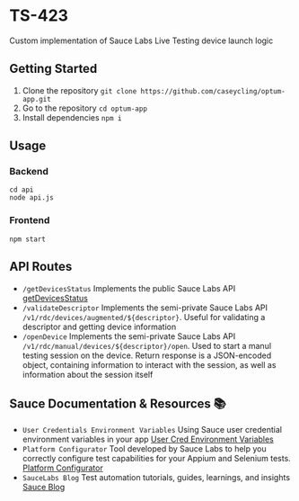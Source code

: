 # TS-423

Custom implementation of Sauce Labs Live Testing device launch logic

## Getting Started
1. Clone the repository `git clone https://github.com/caseycling/optum-app.git`
2. Go to the repository `cd optum-app`
3. Install dependencies `npm i`

## Usage

### Backend
```shell
cd api
node api.js
```

### Frontend
```shell
npm start
```

## API Routes
- `/getDevicesStatus` Implements the public Sauce Labs API [getDevicesStatus](https://docs.saucelabs.com/dev/api/rdc/#get-devices-status)
- `/validateDescriptor` Implements the semi-private Sauce Labs API `/v1/rdc/devices/augmented/${descriptor}`. Useful for validating a descriptor and getting device information 
- `/openDevice` Implements the semi-private Sauce Labs API `/v1/rdc/manual/devices/${descriptor}/open`. Used to start a manul testing session on the device. Return response is a JSON-encoded object, containing information to interact with the session, as well as information about the session itself

## Sauce Documentation & Resources 📚
- `User Credentials Environment Variables` Using Sauce user credential environment variables in your app [User Cred Environment Variables](https://docs.saucelabs.com/secure-connections/sauce-connect/setup-configuration/environment-variables/#user-credentials-environment-variables)
- `Platform Configurator` Tool developed by Sauce Labs to help you correctly configure test capabilities for your Appium and Selenium tests. [Platform Configurator](https://saucelabs.com/products/platform-configurator#/)
- `SauceLabs Blog` Test automation tutorials, guides, learnings, and insights [Sauce Blog](https://saucelabs.com/resources/blog)